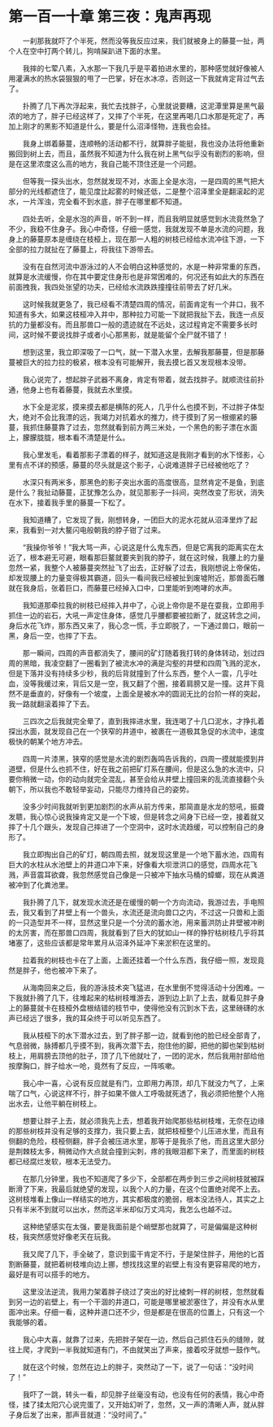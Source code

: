 # 第一百一十章 第三夜：鬼声再现


　　一刹那我就吓了个半死，然而没等我反应过来，我们就被身上的藤蔓一扯，两个人在空中打两个转儿，狗啃屎趴进下面的水里。

　　我摔的七荤八素，入水那一下我几乎是平着拍进水里的，那种感觉就好像被人用灌满水的热水袋狠狠的甩了一巴掌，好在水冰凉，否则这一下我就肯定背过气去了。

　　扑腾了几下再次浮起来，我忙去找胖子，心里就说要糟，这泥潭里算是黑气最浓的地方了，胖子已经这样了，又摔了个半死，在这里再喝几口水那是死定了，再加上刚才的黑影不知道是什么，要是什么沼泽怪物，连我也会挂。

　　我身上绑着藤蔓，连顺畅的活动都不行，就算胖子能挺，我也没办法将他重新搬回到树上去，而且，虽然我不知道为什么我在树上黑气似乎没有剧烈的影响，但是在这里浓度这么高的地方，我自己能不顶住还是一个问题。

　　但等我一探头出水，忽然就发现不对，水面上全是水泡，一是四周的黑气把大部分的光线都遮住了，能见度比起雾的时候还低，二是整个沼泽里全是翻滚起的泥水，一片浑浊，完全看不到水底，胖子在哪里都不知道。

　　四处去听，全是水泡的声音，听不到一样，而且我明显就感觉到水流竟然急了不少，我稳不住身子。我心中奇怪，仔细一感觉，我就发现不单是水流的问题，我身上的藤蔓原本是缠绕在枝桠上，现在那一人粗的树枝已经给水流冲往下游，一下全部的拉力就扯在了藤蔓上，将我往下游带去。

　　没有在自然河流中游泳过的人不会明白这种感觉的，水是一种非常重的东西，就算是水流缓慢，你在其中要定住身形也是非常困难的，何况还有如此大的东西在前面拽我，我四处张望的功夫，已经给水流跌跌撞撞往前带去了好几米。

　　这时候我就更急了，我已经看不清楚四周的情况，前面肯定有一个井口，我不知道有多大，如果这枝桠冲入井中，那种拉力可能一下就把我扯下去，我连一点反抗的力量都没有。而且那兽口一般的遗迹就在不远处，这过程肯定不需要多长时间，这时候不要说找胖子或者小心那黑影，就是能留个全尸就不错了！

　　想到这里，我立即深吸了一口气，就一下潜入水里，去解我那藤蔓，但是那藤蔓被巨大的拉力拉的极紧，根本没有可能解开，我去摸匕首又发现根本没带。

　　我心说完了，想起胖子武器不离身，肯定有带着，就去找胖子。就顺流往前扑通，他身上也有着藤蔓，我就去水里摸。

　　水下全是泥浆，摸来摸去都是横陈的死人，几乎什么也摸不到，不过胖子体型大，绝对不会比我漂的远，我竭力对抗着水的推力，终于摸到了另一根绷紧的藤蔓，我抓住藤蔓靠了过去，忽然就看到前方两三米处，一个黑色的影子漂在水面上，朦朦胧胧，根本看不清楚是什么。

　　我心里发毛，看着那影子漂着的样子，就知道这是我刚才看到的水下怪影，心里有点不详的预感，藤蔓的尽头就是这个影子，心说难道胖子已经被他吃了？

　　水深只有两米多，那黑色的影子突出水面的高度很高，显然肯定不是鱼，到底是什么？我扯动藤蔓，正犹豫怎么办，就见那影子一抖间，突然改变了形状，消失在水下，接着我手里的藤蔓一下松了。

　　我知道糟了，它发现了我，刚想转身，一团巨大的泥水花就从沼泽里炸了起来，我看到一对大鳌闪电般朝我的脖子钳了过来。

　　“我操你爷爷！”我大骂一声，心说这是什么鬼东西，但是它离我的距离实在太近了，根本避无可避，眼看那巨鳌就要夹到我的脖子，就在这时候，我腰上的力量忽然一紧，我整个人被藤蔓突然扯飞了出去，正好躲了过去，我刚想说上帝保佑，却发现腰上的力量变得极其霸道，回头一看间我已经被扯到废墟附近，那兽面石雕就在我身后，张着巨口，而藤蔓已经掉入口中，口里能听到咆哮的水声。

　　我知道那牵拉我的树枝已经摔入井中了，心说上帝你是不是在耍我，立即用手抓住一边的岩石，大吼一声定住身体，感觉几乎腰都要被拉断了，就这转念之间，身后水花飞炸，那东西又来了，我心念一慌，手立即脱了，一下通过兽口，眼前一黑，身后一空，也摔了下去。

　　那一瞬间，四周的声音都消失了，腰间的矿灯随着我打转的身体转动，划过四周的黑暗，我凌空翻了一圈看到了被流水冲的满是沟壑的井壁和四周飞溅的泥水，但是下落并没有持续多少秒，我的后背就撞到了什么东西，整个人一震，几乎吐血，没等我缓过来，背后又是一空，我又翻了个圈，接着肩膀又是一撞。这井下竟然不是垂直的，好像有一个坡度，上面全是被水冲的圆润无比的台阶一样的突起，我一路就翻滚着摔了下去。

　　三四次之后我就完全晕了，直到我摔进水里，我连喝了十几口泥水，才挣扎着探出水面，就发现自己在一个狭窄的井道中，被裹在一道极其急促的水流中，速度极快的朝某个地方冲去。

　　四周一片漆黑，狭窄的感觉是水流的剧烈轰鸣告诉我的，四周一摸就能摸到井道壁，但是什么也抓不住，好在我之前把矿灯系在腰间，但是这么急的水流中，只要你稍微一动，你的动向就完全混乱，甚至会给从井壁上撞回来的乱流直接翻个头朝下，所以我也不敢轻举妄动，只能尽力维持自己的姿势。

　　没多少时间我就听到更加剧烈的水声从前方传来，那简直是水龙的怒吼，振聋发聩，我心惊心说我操肯定又是一个下坡，但是转念之间身下已经一空，接着就又摔了十几个跟头，发现自己摔进了一个空洞中，这时水流趋缓，可以控制自己的身形了。

　　我立即掏出自己的矿灯，朝四周去照，就发现这里是一个地下蓄水池，四周有巨大的水柱从水池壁上的井道口冲下来，好像看大坝泄洪口的感觉，四周水花飞溅，声音震耳欲聋，我忽然感觉自己像是一只被冲下抽水马桶的蟑螂，现在从粪道被冲到了化粪池里。

　　我扑腾了几下，就发现水流还是在缓慢的朝一个方向流动，我游过去，手电照去，我又看到了井壁上有一个兽头，水流还是流向兽口之内，不过这一只兽和上面的一只造型并不一样，显然这里只是一个分流的蓄水池，用来蓄洪防止井壁被冲刷的太厉害，而在那兽口四周，我就看到了巨大的犹如山一样的狰狞枯树枝几乎将其堵塞了，这些应该都是常年累月从沼泽外延冲下来淤积在这里的。

　　拉着我的树枝也卡在了上面，上面还挂着一个什么东西，我仔细一照，发现竟然是胖子，他也被冲下来了。

　　从海南回来之后，我的游泳技术突飞猛进，在水里倒不觉得活动十分困难。一下我就扑腾了几下，往堆起来的枯树枝堆游去，游到边上趴了上去，就看见胖子身上的藤蔓就卡在枝桠外盘根结错的枝节中，使得他没有沉到水下去，这里磅礴的水声已经远了很多，我的耳朵终于可以听见东西了。

　　我从枝桠下的水下潜水过去，到了胖子那一边，就看到他的脸已经全部青了，气息弱微，脉搏都几乎摸不到，我再次潜下去，抱住他的脚，把他的脚也架到枯树枝上，用肩膀去顶他的肚子，顶了几下他就吐了，一团的泥水，然后我用肘部给他按摩胸口，胖子给水一呛，竟然有了反应，一阵咳嗽。

　　我心中一喜，心说有反应就是有门，立即用力再顶，却几下就没力气了，上来喘了口气，心说这样不行，胖子如果不做人工呼吸就死透了，我必须把他整个人拖出水去，让他平躺在树枝上。

　　想要让胖子上去，就必须我先上去，想着我开始爬那些枯树枝堆，无奈在边缘的那些树枝并没有足够的支撑力，我只要上去，就把枝桠整个儿压进水里，而且有侧翻的危险，枝桠侧翻，胖子会被压进水里，那等于是我杀了他，而且这里大部分是荆棘枝太多，稍微动作大点就会撞到尖刺，疼的我眼泪都下来了，而里面的树枝都已经腐烂发软，根本无法受力。

　　在那几分钟里，我也不知道爬了多少下，全部都在两步到三步之间树枝就被踩断滑了下来，我最后就绝望的发现，以我个人的力量，在这个位置绝对爬不上去。这树枝堆看上像山一样结实的地方，其实都极度的脆弱，根本没法待人，其实之上只有半米不到就可以出水，然而这半米却似万丈鸿沟，我怎么也越不过。

　　这种绝望感实在太强，要是我面前是个峭壁那也就算了，可是偏偏是这种树枝，我突然感觉好像老天在玩我。

　　我又爬了几下，手全破了，意识到蛮干肯定不行，于是架住胖子，用他的匕首割断藤蔓，就把着树枝堆向边上挪，想找找这里的岩壁上有没有更容易爬的地方，最好是有可以搭手的地方。

　　这里没法逆流，我用力架着胖子绕过了突出的好比棱刺一样的树枝，忽然就看到另一边的岩壁上，有一个干涸的井道口，可能是哪里被淤塞住了，并没有水从里面冲出来。仔细一看，这种井道口还不少，但是都是在很高的位置上，只有这一个我能够的着。

　　我心中大喜，就靠了过来，先把胖子架在一边，然后自己抓住石头的缝隙，就往上爬，才爬到一半我就知道有门，不由就笑出了声来，接着咬牙就想一鼓作气。

　　就在这个时候，忽然在边上的胖子，突然动了一下，说了一句话：“没时间了！”

　　我吓了一跳，转头一看，却见胖子丝毫没有动，也没有任何的表情，我心中奇怪，揉了揉太阳穴心说完蛋了，又开始幻听了，忽然，又一声的清晰人声，就从胖子身后发了出来，那声音就道：“没时间了。”

